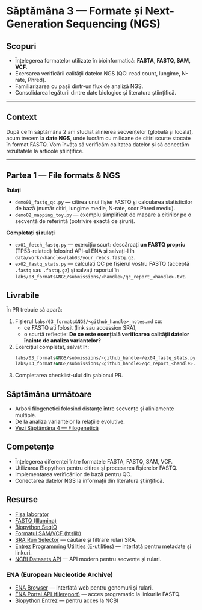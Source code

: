 # Săptămâna 3 — Formate și Next-Generation Sequencing (NGS)

## Scopuri
- Înțelegerea formatelor utilizate în bioinformatică: **FASTA, FASTQ, SAM, VCF**.  
- Exersarea verificării calității datelor NGS (QC: read count, lungime, N-rate, Phred).  
- Familiarizarea cu pașii dintr-un flux de analiză NGS.  
- Consolidarea legăturii dintre date biologice și literatura științifică.  

---

## Context
După ce în săptămâna 2 am studiat alinierea secvențelor (globală și locală), acum trecem la **date NGS**, unde lucrăm cu milioane de citiri scurte stocate în format FASTQ. Vom învăța să verificăm calitatea datelor și să conectăm rezultatele la articole științifice.

---

## Partea 1 — File formats & NGS
**Rulați**  
- `demo01_fastq_qc.py` — citirea unui fișier FASTQ și calcularea statisticilor de bază (număr citiri, lungime medie, N-rate, scor Phred mediu).  
- `demo02_mapping_toy.py` — exemplu simplificat de mapare a citirilor pe o secvență de referință (potrivire exactă de șiruri).  

**Completați și rulați**  
- `ex01_fetch_fastq.py` — exercițiu scurt: descărcați **un FASTQ propriu** (TP53-related) folosind API-ul ENA și salvați-l în `data/work/<handle>/lab03/your_reads.fastq.gz`.  
- `ex02_fastq_stats.py` — calculați QC pe fișierul vostru FASTQ (acceptă `.fastq` sau `.fastq.gz`) și salvați raportul în `labs/03_formats&NGS/submissions/<handle>/qc_report_<handle>.txt`.

## Livrabile
În PR trebuie să apară:
1. Fișierul `labs/03_formats&NGS/<github_handle>_notes.md` cu:  
   - ce FASTQ ați folosit (link sau accession SRA),  
   - o scurtă reflecție: **De ce este esențială verificarea calității datelor înainte de analiza variantelor?**  
2. Exercițiul completat, salvat în:  
   ```bash
   labs/03_formats&NGS/submissions/<github_handle>/ex04_fastq_stats.py
   labs/03_formats&NGS/submissions/<github_handle>/qc_report_<handle>.txt
   ```
3. Completarea checklist-ului din șablonul PR.

## Săptămâna următoare

- Arbori filogenetici folosind distanțe între secvențe și aliniamente multiple.
- De la analiza variantelor la relațiile evolutive.
- [Vezi Săptămâna 4 — Filogenetică](../04_phylogenetics/README.md)

## Competențe

- Înțelegerea diferenței între formatele FASTA, FASTQ, SAM, VCF.
- Utilizarea Biopython pentru citirea și procesarea fișierelor FASTQ.
- Implementarea verificărilor de bază pentru QC.
- Conectarea datelor NGS la informații din literatura științifică.

## Resurse

- [Fișa laborator](../../docs/lab_onepagers/02_alignment.md)
- [FASTQ (Illumina)](https://support.illumina.com/bulletins/2016/04/fastq-files-explained.html)
- [Biopython SeqIO](https://biopython.org/wiki/SeqIO)
- [Formatul SAM/VCF (htslib)](http://samtools.github.io/hts-specs/)
- [SRA Run Selector](https://www.ncbi.nlm.nih.gov/Traces/study/) — căutare și filtrare rulari SRA.  
- [Entrez Programming Utilities (E-utilities)](https://www.ncbi.nlm.nih.gov/books/NBK25501/) — interfață pentru metadate și linkuri.  
- [NCBI Datasets API](https://www.ncbi.nlm.nih.gov/datasets/docs/v2/) — API modern pentru secvențe și rulari.
### **ENA (European Nucleotide Archive)**
- [ENA Browser](https://www.ebi.ac.uk/ena/browser/home) — interfață web pentru genomuri și rulari.  
- [ENA Portal API (filereport)](https://www.ebi.ac.uk/ena/portal/api/) — acces programatic la linkurile FASTQ.
- [Biopython Entrez](https://biopython.org/docs/1.75/api/Bio.Entrez.html) — pentru acces la NCBI 